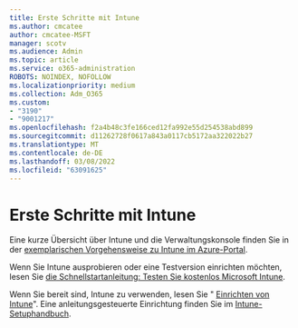 ```yaml
---
title: Erste Schritte mit Intune
ms.author: cmcatee
author: cmcatee-MSFT
manager: scotv
ms.audience: Admin
ms.topic: article
ms.service: o365-administration
ROBOTS: NOINDEX, NOFOLLOW
ms.localizationpriority: medium
ms.collection: Adm_O365
ms.custom:
- "3190"
- "9001217"
ms.openlocfilehash: f2a4b48c3fe166ced12fa992e55d254538abd899
ms.sourcegitcommit: d11262728f0617a843a0117cb5172aa322022b27
ms.translationtype: MT
ms.contentlocale: de-DE
ms.lasthandoff: 03/08/2022
ms.locfileid: "63091625"
---
```

# <a name="getting-started-with-intune"></a>Erste Schritte mit Intune

Eine kurze Übersicht über Intune und die Verwaltungskonsole finden Sie in der [exemplarischen Vorgehensweise zu Intune im Azure-Portal](https://docs.microsoft.com/mem/intune/fundamentals/tutorial-walkthrough-endpoint-manager).

Wenn Sie Intune ausprobieren oder eine Testversion einrichten möchten, lesen Sie [die Schnellstartanleitung: Testen Sie kostenlos Microsoft Intune](https://docs.microsoft.com/intune/fundamentals/free-trial-sign-up).

Wenn Sie bereit sind, Intune zu verwenden, lesen Sie " [Einrichten von Intune](https://docs.microsoft.com/mem/intune/fundamentals/setup-steps)". Eine anleitungsgesteuerte Einrichtung finden Sie im [Intune-Setuphandbuch](https://admin.microsoft.com/AdminPortal/Home?ref=/modernonboarding/intunesetupguide).